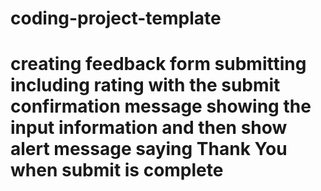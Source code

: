 # coding-project-template
# creating feedback form submitting including rating with the submit confirmation message showing the input information and then show alert message saying Thank You when submit is complete
